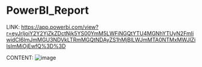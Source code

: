 # PowerBI_Report

LINK:
https://app.powerbi.com/view?r=eyJrIjoiY2Y2YjZkZDctNjk5YS00YmM5LWFiNGQtYTU4MGNhYTUyN2FmIiwidCI6ImJmMGU3NDVkLTRmMGQtNDAyZS1hMjBlLWJmMTA0NTMxMWJlZiIsImMiOjEwfQ%3D%3D


CONTENT:
![image](https://github.com/ChrisCayabyab/PowerBI_Report/assets/142383617/6e9b3926-14b7-4fc3-b5ee-e5767e7407d1)
